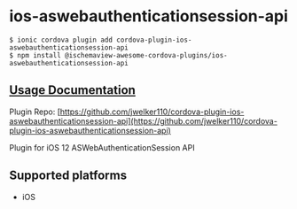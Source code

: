 # ios-aswebauthenticationsession-api

```
$ ionic cordova plugin add cordova-plugin-ios-aswebauthenticationsession-api
$ npm install @ischemaview-awesome-cordova-plugins/ios-aswebauthenticationsession-api
```

## [Usage Documentation](https://danielsogl.gitbook.io/awesome-cordova-plugins/plugins/ios-aswebauthenticationsession-api/)

Plugin Repo: [https://github.com/jwelker110/cordova-plugin-ios-aswebauthenticationsession-api](https://github.com/jwelker110/cordova-plugin-ios-aswebauthenticationsession-api)

Plugin for iOS 12 ASWebAuthenticationSession API

## Supported platforms

- iOS
  


